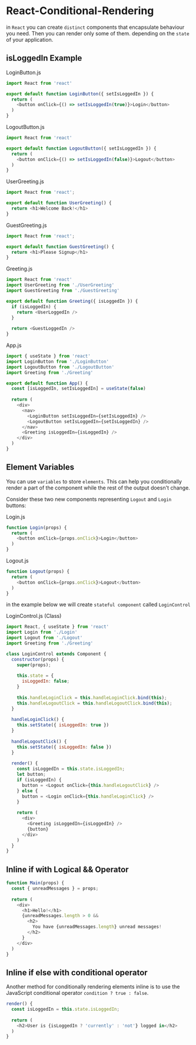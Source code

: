 # React-Conditional-Rendering

in `React` you can create `distinct` components that encapsulate behaviour you need. Then you can render only some of them. depending on the `state` of your application.

## isLoggedIn Example

LoginButton.js
```js
import React from 'react'

export default function LoginButton({ setIsLoggedIn }) {
  return (
    <button onClick={() => setIsLoggedIn(true)}>Login</button>
  )
}
```

LogoutButton.js
```js
import React from 'react'

export default function LogoutButton({ setIsLoggedIn }) {
  return (
    <button onClick={() => setIsLoggedIn(false)}>Logout</button>
  )
}
```

UserGreeting.js
```js
import React from 'react';

export default function UserGreeting() {
  return <h1>Welcome Back!</h1>
}
```

GuestGreeting.js
```js
import React from 'react';

export default function GuestGreeting() {
  return <h1>Please Signup</h1>
}
```

Greeting.js
```js
import React from 'react'
import UserGreeting from './UserGreeting'
import GuestGreeting from './GuestGreeting'

export default function Greeting({ isLoggedIn }) {
  if (isLoggedIn) {
    return <UserLoggedIn />
  } 
  
  return <GuestLoggedIn />
}
```

App.js
```js
import { useState } from 'react'
import LoginButton from './LoginButton'
import LogoutButton from './LogoutButton'
import Greeting from './Greeting'

export default function App() {
  const [isLoggedIn, setIsLoggedIn] = useState(false)
  
  return (
    <div>
      <nav>
        <LoginButton setIsLoggedIn={setIsLoggedIn} />
        <LogoutButton setIsLoggedIn={setIsLoggedIn} />
      </nav>
      <Greeting isLoggedIn={isLoggedIn} />
    </div>
  )
}
```


## Element Variables

You can use `variables` to store `elements`. This can help you conditionally render a part of the component while the rest of the output doesn't change.

Consider these two new components representing `Logout` and `Login` buttons:

Login.js
```js
function Login(props) {
  return (
    <button onClick={props.onClick}>Login</button>
  )
}
```

Logout.js
```js
function Logout(props) {
  return (
    <button onClick={props.onClick}>Logout</button>
  )
}
```

in the example below we will create `stateful component` called `LoginControl`

LoginControl.js (Class)
```js
import React, { useState } from 'react'
import Login from './Login'
import Logout from './Logout'
import Greeting from './Greeting'

class LoginControl extends Component {
  constructor(props) {
    super(props);
    
    this.state = {
      isLoggedIn: false;
    }
    
    this.handleLoginClick = this.handleLoginClick.bind(this);
    this.handleLogoutClick = this.handleLogoutClick.bind(this);
  }
  
  handleLoginClick() {
    this.setState({ isLoggedIn: true })
  }
  
  handleLogoutClick() {
    this.setState({ isLoggedIn: false })
  }
  
  render() {
    const isLoggedIn = this.state.isLoggedIn;
    let button;
    if (isLoggedIn) {
      button = <Logout onClick={this.handleLogoutClick} />
    } else {
      button = <Login onClick={this.handleLoginClick} />
    }
    
    return (
      <div>
        <Greeting isLoggedIn={isLoggedIn} />
        {button}
      </div>
    )
  }
}
```


## Inline if with Logical && Operator

```js
function Main(props) {
  const { unreadMessages } = props;
  
  return (
    <div>
      <h1>Hello!</h1>
      {unreadMessages.length > 0 && 
        <h2>
          You have {unreadMessages.length} unread messages!
        </h2>
      }
    </div>
  )
}
```


## Inline if else with conditional operator

Another method for conditionally rendering elements inline is to use the JavaScript conditional operator `condition ? true : false`.

```js
render() {
  const isLoggedIn = this.state.isLoggedIn;
  
  return (  
    <h2>User is {isLoggedIn ? 'currently' : 'not'} logged in</h2>
  )
}
```
